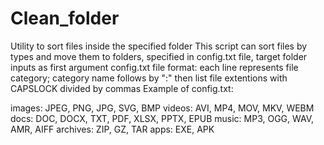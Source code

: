 # Clean_folder
Utility to sort files inside the specified folder
This script can sort files by types and move them to folders, specified in config.txt file, target folder inputs as first argument
config.txt file format:
each line represents file category;
category name follows by ":"
then list file extentions with CAPSLOCK divided by commas
Example of config.txt:

images: JPEG, PNG, JPG, SVG, BMP
videos: AVI, MP4, MOV, MKV, WEBM
docs: DOC, DOCX, TXT, PDF, XLSX, PPTX, EPUB
music: MP3, OGG, WAV, AMR, AIFF
archives: ZIP, GZ, TAR
apps: EXE, APK